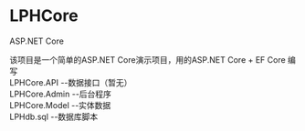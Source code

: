 # LPHCore
ASP.NET Core

该项目是一个简单的ASP.NET Core演示项目，用的ASP.NET Core + EF Core 编写  
LPHCore.API --数据接口（暂无）   
LPHCore.Admin --后台程序  
LPHCore.Model --实体数据   
LPHdb.sql --数据库脚本

